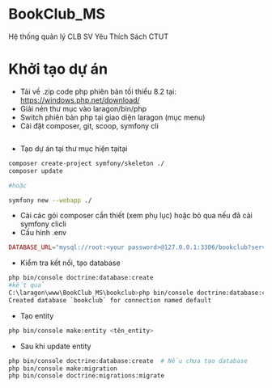 # BookClub_MS
 Hệ thống quản lý CLB SV Yêu Thích Sách CTUT

# Khởi tạo dự án
- Tải về .zip code php phiên bản tối thiểu 8.2 tại: https://windows.php.net/download/
- Giải nén thư mục vào laragon/bin/php
- Switch phiên bản php tại giao diện laragon (mục menu)
- Cài đặt composer, git, scoop, symfony cli
```bash

```
- Tạo dự án tại thư mục hiện tạitại
```bash
composer create-project symfony/skeleton ./
composer update

#hoặc

symfony new --webapp ./
```
- Cài các gói composer cần thiết (xem phụ lục) hoặc bỏ qua nếu đã cài symfony clicli
- Cấu hình .env
```php
DATABASE_URL="mysql://root:<your password>@127.0.0.1:3306/bookclub?serverVersion=8.0.32&charset=utf8mb4"
```
- Kiểm tra kết nối, tạo database
```bash
php bin/console doctrine:database:create
#kết quả
C:\laragon\www\BookClub_MS\bookclub>php bin/console doctrine:database:create
Created database `bookclub` for connection named default
```
- Tạo entity
```bash
php bin/console make:entity <tên_entity>
```
- Sau khi update entity
```bash
php bin/console doctrine:database:create  # Nếu chưa tạo database
php bin/console make:migration
php bin/console doctrine:migrations:migrate
```

